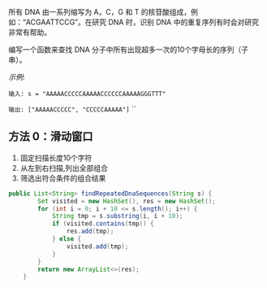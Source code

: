 所有 DNA 由一系列缩写为 A，C，G 和 T 的核苷酸组成，例如：“ACGAATTCCG”。在研究 DNA 时，识别 DNA 中的重复序列有时会对研究非常有帮助。

编写一个函数来查找 DNA 分子中所有出现超多一次的10个字母长的序列（子串）。

*示例*:

``输入: s = "AAAAACCCCCAAAAACCCCCCAAAAAGGGTTT"``

``输出: ["AAAAACCCCC", "CCCCCAAAAA"]``
``

## 方法 0：滑动窗口

1. 固定扫描长度10个字符
2. 从左到右扫描,列出全部组合
3. 筛选出符合条件的组合结果

```java
public List<String> findRepeatedDnaSequences(String s) {
        Set visited = new HashSet(), res = new HashSet();
        for (int i = 0; i + 10 <= s.length(); i++) {
            String tmp = s.substring(i, i + 10);
            if (visited.contains(tmp)) {
                res.add(tmp);
            } else {
                visited.add(tmp);
            }
        }
        return new ArrayList<>(res);
    }
```

 

